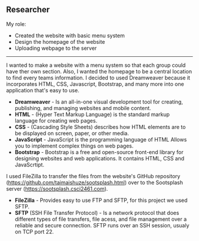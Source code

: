 ## Researcher
My role:
* Created the website with basic menu system
* Design the homepage of the website
* Uploading webpage to the server
***
I wanted to make a website with a menu system so that each group could have ther own section. Also, I wanted the homepage to be a central location to find every teams information. I decided to used Dreamweaver because it incorporates HTML, CSS, Javascript, Bootstrap, and many more into one application that's easy to use.
* **Dreamweaver** - Is an all-in-one visual development tool for creating, publishing, and managing websites and mobile content.
* **HTML** - (Hyper Text Markup Language) is the standard markup language for creating web pages.
* **CSS** - (Cascading Style Sheets) describes how HTML elements are to be displayed on screen, paper, or other media.
* **JavaScript** - JavaScript is the programming language of HTML Allows you to implement complex things on web pages.
* **Bootstrap** - Bootstrap is a free and open-source front-end library for designing websites and web applications. It contains HTML, CSS and JavaScrtipt.




I used FileZilla to transfer the files from the website's GitHub repository (https://github.com/taimaishuze/sootsplash.html) over to the Sootsplash server (https://sootsplash.csci2461.com).
* **FileZilla** - Provides easy to use FTP and SFTP, for this project we used SFTP.
* **SFTP** (SSH File Transfer Protocol) - Is a network protocol that does different types of file transfers, file acess, and file management over a reliable and secure connection. SFTP runs over an SSH session, usualy on TCP port 22.
